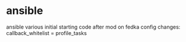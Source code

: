 # ansible
ansible various
initial starting code
after mod on fedka
config changes:
callback_whitelist = profile_tasks

